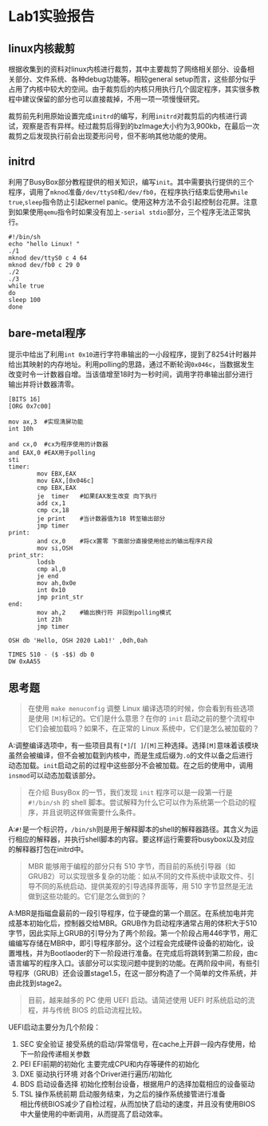 Lab1实验报告
======

linux内核裁剪
-----
根据收集到的资料对linux内核进行裁剪，其中主要裁剪了网络相关部分、设备相关部分、文件系统、各种debug功能等。相较general setup而言，这些部分似乎占用了内核中较大的空间。由于裁剪后的内核只用执行几个固定程序，其实很多教程中建议保留的部分也可以直接裁掉，不用一项一项慢慢研究。

裁剪前先利用原始设置完成`initrd`的编写，利用`initrd`对裁剪后的内核进行调试，观察是否有异样。经过裁剪后得到的bzImage大小约为3,900kb，在最后一次裁剪之后发现执行前会出现菱形问号，但不影响其他功能的使用。

initrd
------
利用了BusyBox部分教程提供的相关知识，编写`init`。其中需要执行提供的三个程序，调用了`mknod`准备`/dev/ttyS0`和`/dev/fb0`，在程序执行结束后使用`while true`,`sleep`指令防止引起kernel panic。使用这种方法不会引起控制台花屏。注意到如果使用`qemu`指令时如果没有加上`-serial stdio`部分，三个程序无法正常执行。
```
#!/bin/sh
echo "hello Linux! "
./1
mknod dev/ttyS0 c 4 64
mknod dev/fb0 c 29 0
./2
./3
while true
do
sleep 100
done

```

bare-metal程序
----
提示中给出了利用`int 0x10`进行字符串输出的一小段程序，提到了8254计时器并给出其映射的内存地址。利用polling的思路，通过不断轮询`0x046c`，当数据发生改变时令一计数器自增。当该值增至18时为一秒时间，调用字符串输出部分进行输出并将计数器清零。

```
[BITS 16]
[ORG 0x7c00]

mov ax,3  #实现清屏功能
int 10h

and cx,0  #cx为程序使用的计数器
and EAX,0 #EAX用于polling 
sti
timer:
        mov EBX,EAX   
        mov EAX,[0x046c]
        cmp EBX,EAX   
        je  timer   #如果EAX发生改变 向下执行
        add cx,1 
        cmp cx,18
        je print    #当计数器值为18 转至输出部分
        jmp timer
print:
        and cx,0    #将cx置零 下面部分直接使用给出的输出程序片段
        mov si,OSH
print_str:
        lodsb
        cmp al,0
        je end
        mov ah,0x0e
        int 0x10
        jmp print_str
end:
        mov ah,2    #输出换行符 并回到polling模式
        int 21h
        jmp timer

OSH db 'Hello, OSH 2020 Lab1!' ,0dh,0ah

TIMES 510 - ($ -$$) db 0
DW 0xAA55
```

思考题
--
>在使用 `make menuconfig` 调整 Linux 编译选项的时候，你会看到有些选项是使用 `[M]`标记的。它们是什么意思？在你的 `init` 启动之前的整个流程中它们会被加载吗？如果不，在正常的 Linux 系统中，它们是怎么被加载的？

A:调整编译选项中，有一些项目具有`[*]`/`[ ]`/`[M]`三种选择。选择`[M]`意味着该模块虽然会被编译，但不会被加载到内核中，而是生成后缀为`.o`的文件以备之后进行动态加载。`init`启动之前的过程中这些部分不会被加载。在之后的使用中，调用`insmod`可以动态加载该部分。

>在介绍 BusyBox 的一节，我们发现 `init` 程序可以是一段第一行是 `#!/bin/sh` 的 shell 脚本。尝试解释为什么它可以作为系统第一个启动的程序，并且说明这样做需要什么条件。

A:`#!`是一个标识符，`/bin/sh`则是用于解释脚本的shell的解释器路径。其含义为运行相应的解释器，并执行shell脚本的内容。要这样运行需要将busybox以及对应的解释器打包在initrd中。

>MBR 能够用于编程的部分只有 510 字节，而目前的系统引导器（如 GRUB2）可以实现很多复杂的功能：如从不同的文件系统中读取文件、引导不同的系统启动、提供美观的引导选择界面等，用 510 字节显然是无法做到这些功能的。它们是怎么做到的？

A:MBR是指磁盘最前的一段引导程序，位于硬盘的第一个扇区。在系统加电并完成基本初始化后，控制器交给MBR。GRUB作为启动程序通常占用的体积大于510字节，因此实际上GRUB的引导分为了两个阶段。第一个阶段占用446字节，用汇编编写存储在MBR中，即引导程序部分。这个过程会完成硬件设备的初始化，设置堆栈，并为Bootlaoder的下一阶段进行准备。在完成后将跳转到第二阶段，由c语言编写的程序入口。该部分可以实现问题中提到的功能。在两阶段中间，有些引导程序（GRUB）还会设置stage1.5，在这一部分构造了一个简单的文件系统，并由此找到stage2。

>目前，越来越多的 PC 使用 UEFI 启动。请简述使用 UEFI 时系统启动的流程，并与传统 BIOS 的启动流程比较。

UEFI启动主要分为几个阶段：<br/>
1. SEC 安全验证 接受系统的启动/异常信号，在cache上开辟一段内存使用，给下一阶段传递相关参数<br/>
2. PEI EFI前期的初始化 主要完成CPU和内存等硬件的初始化<br/>
3. DXE 驱动执行环境 对各个Driver进行遍历/初始化<br/>
4. BDS 启动设备选择 初始化控制台设备，根据用户的选择加载相应的设备驱动<br/>
5. TSL 操作系统前期 启动服务结束，为之后的操作系统接管进行准备<br/>
相比传统BIOS减少了自检过程，从而加快了启动的速度，并且没有使用BIOS中大量使用的中断调用，从而提高了启动效率。<br/>
